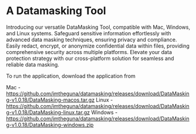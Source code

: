 # A Datamasking Tool

Introducing our versatile DataMasking Tool, compatible with Mac, Windows, and Linux systems. Safeguard sensitive information effortlessly with advanced data masking techniques, ensuring privacy and compliance. Easily redact, encrypt, or anonymize confidential data within files, providing comprehensive security across multiple platforms. Elevate your data protection strategy with our cross-platform solution for seamless and reliable data masking.

To run the application, download the application from

Mac     - https://github.com/imtheguna/datamasking/releases/download/DataMasking-v1.0.18/DataMasking-macos.tar.gz
Linux   - https://github.com/imtheguna/datamasking/releases/download/DataMasking-v1.0.18/DataMasking-linux.tar.gz
Windows - https://github.com/imtheguna/datamasking/releases/download/DataMasking-v1.0.18/DataMasking-windows.zip
